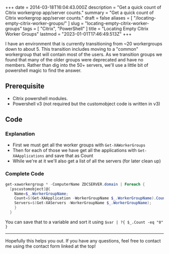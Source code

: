 +++
date = 2014-03-18T16:04:43.000Z
description = "Get a quick count of Citrix workergrop app/server counts."
summary = "Get a quick count of Citrix workergrop app/server counts."
draft = false
aliases = [ "/locating-empty-citrix-worker-groups/" ]
slug = "locating-empty-citrix-worker-groups"
tags = [ "Citrix", "PowerShell" ]
title = "Locating Empty Citrix Worker Groups"
lastmod = "2023-01-01T17:46:49.513Z"
+++


I have an environment that is currently transitioning from ~20 workergroups down
to about 5. This transition includes moving to a "common" workergroup that will
contain most of the users. As we transition groups we found that many of the
older groups were deprecated and have no members. Rather than dig into the 50+
servers, we'll use a little bit of powershell magic to find the answer.

## Prerequisite

* Citrix powershell modules.
* Powershell v3 (not required but the customobject code is written in v3)

## Code

### Explanation

* First we must get all the worker groups with `Get-XAWorkerGroups`
* Then for each of those we have get all the applications with
  `Get-XAApplications` and save that as Count
* While we're at it we'll also get a list of all the servers (for later clean
  up)

### Complete Code

```powershell
get-xaworkergroup * -ComputerName ZDCSERVER.domain | Foreach {
  [pscustomobject]@{
    Name=$_.WorkerGroupName;
    Count=$(Get-XAApplication -WorkerGroupName $_.WorkerGroupName).Count;
    Servers=$(Get-XAServers -WorkerGroupName $_.WorkerGroupName);
    }
  }
```

You can save that to a variable and sort it using ```$var | ?{ $_.Count -eq "0" }```

---

Hopefully this helps you out. If you have any questions, feel free to contact me using the contact form linked at the top!
